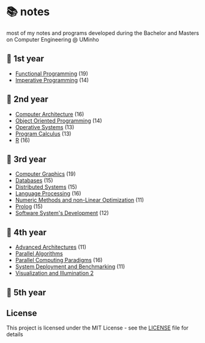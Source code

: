 # 📚 notes

most of my notes and programs developed during the Bachelor and Masters on Computer
Engineering @ UMinho

## 📙 1st year

* [Functional Programming](PF) (19)
* [Imperative Programming](PI) (14)

## 📗 2nd year

* [Computer Architecture](ArqC) (16)
* [Object Oriented Programming](POO) (14)
* [Operative Systems](SO) (13)
* [Program Calculus](CP) (13)
* [R](R) (16)

## 📕 3rd year

* [Computer Graphics](CG) (19)
* [Databases](BD) (15)
* [Distributed Systems](SD) (15)
* [Language Processing](PL) (16)
* [Numeric Methods and non-Linear Optimization](MNOL) (11)
* [Prolog](SRCR) (15)
* [Software System's Development](DSS) (12)

## 📘 4th year

* [Advanced Architectures](AA) (11)
* [Parallel Algorithms](AP)
* [Parallel Computing Paradigms](PCP) (16)
* [System Deployment and Benchmarking](SDB) (11)
* [Visualization and Illumination 2](VI2)

## 📓 5th year

## License

This project is licensed under the MIT License - see the [LICENSE](LICENSE) file
for details
